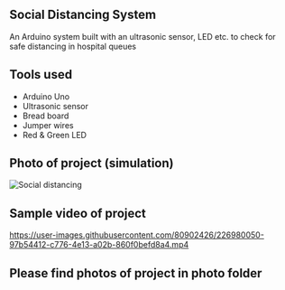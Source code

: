 ## Social Distancing System
An Arduino system built with an ultrasonic sensor, LED etc. to check for safe distancing in hospital queues 

## Tools used
- Arduino Uno
- Ultrasonic sensor
- Bread board
- Jumper wires
- Red & Green LED

## Photo of project (simulation)
![Social distancing](https://user-images.githubusercontent.com/80902426/226732831-2974b128-76d6-4653-9b72-9bc28d0a7f1a.jpeg)

## Sample video of project
https://user-images.githubusercontent.com/80902426/226980050-97b54412-c776-4e13-a02b-860f0befd8a4.mp4

## Please find photos of project in photo folder






